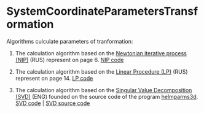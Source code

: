 # SystemCoordinateParametersTransformation
Algorithms culculate parameters of tranformation:
  1. The calculation algorithm based on the [Newtonian iterative process (NIP)] (RUS) represent on page 6. [NIP code]
  
  2. The calculation algorithm based on the [Linear Procedure (LP)] (RUS) represent on page 14. [LP code]
  
  3. The calculation algorithm based on the [Singular Value Decomposition (SVD)] (ENG) founded on the source code of the program [helmparms3d]. [SVD code] | [SVD source code]

[Newtonian iterative process (NIP)]: http://dspace.kpfu.ru/xmlui/viewer?file=21592;06_046_A5-000558.pdf&sequence=1&isAllowed=y
[Linear Procedure (LP)]: http://dspace.kpfu.ru/xmlui/viewer?file=21592;06_046_A5-000558.pdf&sequence=1&isAllowed=y
[Singular Value Decomposition (SVD)]: https://en.wikipedia.org/wiki/Singular_value_decomposition
[helmparms3d]: http://helmparms3d.sourceforge.net

[NIP Code]: /SCPT/CalculateParameters/Transformation/NewtonIterationProcess.cs
[LP Code]: /SCPT/CalculateParameters/Transformation/LinearProcedure.cs
[SVD Code]: /SCPT/CalculateParameters/Transformation/SingularValueDecomposition.cs
[SVD source code]:https://sourceforge.net/projects/helmparms3d/files/
